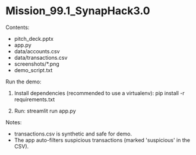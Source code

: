 
Mission_99.1_SynapHack3.0
=======================

Contents:
- pitch_deck.pptx
- app.py
- data/accounts.csv
- data/transactions.csv
- screenshots/*.png
- demo_script.txt

Run the demo:
1. Install dependencies (recommended to use a virtualenv):
   pip install -r requirements.txt

2. Run:
   streamlit run app.py

Notes:
- transactions.csv is synthetic and safe for demo.
- The app auto-filters suspicious transactions (marked 'suspicious' in the CSV).
